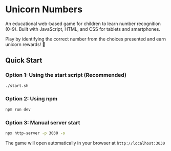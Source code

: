 # Unicorn Numbers

An educational web-based game for children to learn number recognition (0-9). Built with JavaScript, HTML, and CSS for tablets and smartphones.

Play by identifying the correct number from the choices presented and earn unicorn rewards! 🦄

## Quick Start

### Option 1: Using the start script (Recommended)

```bash
./start.sh
```

### Option 2: Using npm

```bash
npm run dev
```

### Option 3: Manual server start

```bash
npx http-server -p 3030 -o
```

The game will open automatically in your browser at `http://localhost:3030`
